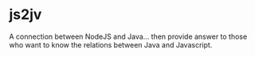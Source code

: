 # js2jv
A connection between NodeJS and Java... then provide answer to those who want to know the relations between Java and Javascript.
